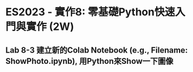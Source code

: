# ES2023 - 實作8: 零基礎Python快速入門與實作 (2W) 

## Lab 8-3 建立新的Colab Notebook (e.g., Filename: ShowPhoto.ipynb), 用Python來Show一下圖像
